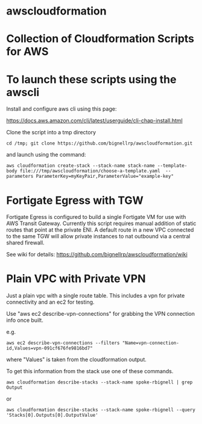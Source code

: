 # awscloudformation
# Collection of Cloudformation Scripts for AWS

# To launch these scripts using the awscli

Install and configure aws cli using this page:

https://docs.aws.amazon.com/cli/latest/userguide/cli-chap-install.html

Clone the script into a tmp directory

```
cd /tmp; git clone https://github.com/bignellrp/awscloudformation.git
```

and launch using the command:

```
aws cloudformation create-stack --stack-name stack-name --template-body file:///tmp/awscloudformation/choose-a-template.yaml  --parameters ParameterKey=myKeyPair,ParameterValue="example-key"
```

# Fortigate Egress with TGW

Fortigate Egress is configured to build a single Fortigate VM for use with AWS Transit Gateway.  Currently this script requires manual addition of static routes that point at the private ENI. A default route in a new VPC connected to the same TGW will allow private instances to nat outbound via a central shared firewall.

See wiki for details: https://github.com/bignellrp/awscloudformation/wiki

# Plain VPC with Private VPN

Just a plain vpc with a single route table.  This includes a vpn for private connectivity and an ec2 for testing.

Use "aws ec2 describe-vpn-connections" for grabbing the VPN connection info once built.

e.g. 

```
aws ec2 describe-vpn-connections --filters "Name=vpn-connection-id,Values=vpn-091cf676fe9816bd7"
```

where "Values" is taken from the cloudformation output.

To get this information from the stack use one of these commands.

```
aws cloudformation describe-stacks --stack-name spoke-rbignell | grep Output
```

or

```
aws cloudformation describe-stacks --stack-name spoke-rbignell --query 'Stacks[0].Outputs[0].OutputValue'
```
